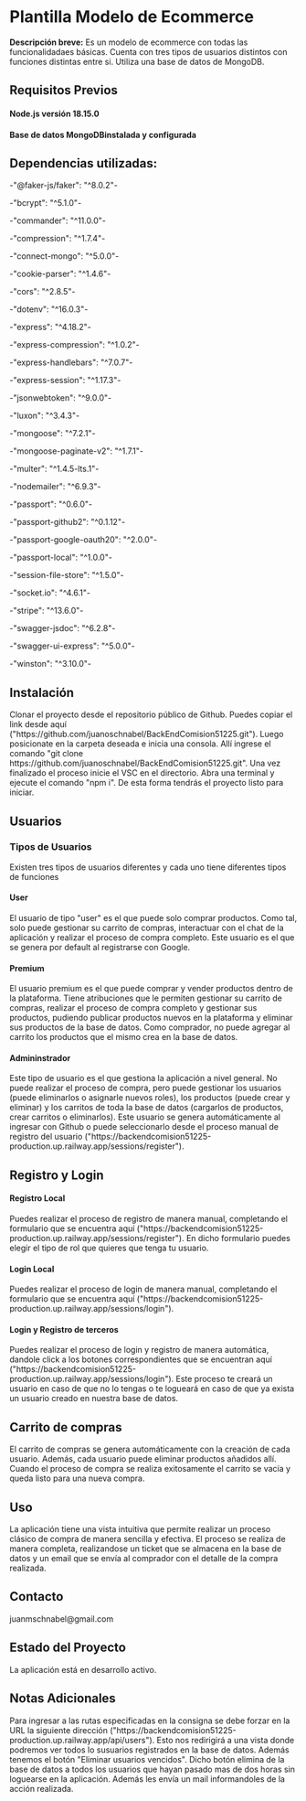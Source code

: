 <!DOCTYPE html>
<html>
<h1>Plantilla Modelo de Ecommerce</h1>
<p><strong>Descripción breve:</strong> Es un modelo de ecommerce con todas las funcionalidadaes básicas. Cuenta con tres tipos de usuarios distintos con funciones distintas entre si. Utiliza una base de datos de MongoDB.</p>
<h2>Requisitos Previos</h2>
<h4>Node.js versión 18.15.0</h4>
<h4>Base de datos MongoDBinstalada y configurada</h4>
<h2>Dependencias utilizadas:</h2>
<p>-"@faker-js/faker": "^8.0.2"-</p>
<p>-"bcrypt": "^5.1.0"-</p>
<p>-"commander": "^11.0.0"-</p>
<p>-"compression": "^1.7.4"-</p>
<p>-"connect-mongo": "^5.0.0"-</p>
<p>-"cookie-parser": "^1.4.6"-</p>
<p>-"cors": "^2.8.5"-</p>
<p>-"dotenv": "^16.0.3"-</p>
<p>-"express": "^4.18.2"-</p>
<p>-"express-compression": "^1.0.2"-</p>
<p>-"express-handlebars": "^7.0.7"-</p>
<p>-"express-session": "^1.17.3"-</p>
<p>-"jsonwebtoken": "^9.0.0"-</p>
<p>-"luxon": "^3.4.3"-</p>
<p>-"mongoose": "^7.2.1"-</p>
<p>-"mongoose-paginate-v2": "^1.7.1"-</p>
<p>-"multer": "^1.4.5-lts.1"-</p>
<p>-"nodemailer": "^6.9.3"-</p>
<p>-"passport": "^0.6.0"-</p>
<p>-"passport-github2": "^0.1.12"-</p>
<p>-"passport-google-oauth20": "^2.0.0"-</p>
<p>-"passport-local": "^1.0.0"-</p>
<p>-"session-file-store": "^1.5.0"-</p>
<p>-"socket.io": "^4.6.1"-</p>
<p>-"stripe": "^13.6.0"-</p>
<p>-"swagger-jsdoc": "^6.2.8"-</p>
<p>-"swagger-ui-express": "^5.0.0"-</p>
<p>-"winston": "^3.10.0"-</p>
<h2>Instalación</h2>
<p>Clonar el proyecto desde el repositorio público de Github. Puedes copiar el link desde aquí ("https://github.com/juanoschnabel/BackEndComision51225.git"). Luego posicionate en la carpeta deseada e inicia una consola. Allí ingrese el comando "git clone https://github.com/juanoschnabel/BackEndComision51225.git". Una vez finalizado el proceso inicie el VSC en el directorio. Abra una terminal y ejecute el comando "npm i". De esta forma tendrás el proyecto listo para iniciar.</p>
<h2>Usuarios</h2>
<h3>Tipos de Usuarios</h3>
<p>Existen tres tipos de usuarios diferentes y cada uno tiene diferentes tipos de funciones</p>
<h4>User</h4>
<p>El usuario de tipo "user" es el que puede solo comprar productos. Como tal, solo puede gestionar su carrito de compras, interactuar con el chat de la aplicación y realizar el proceso de compra completo. Este usuario es el que se genera por default al registrarse con Google.</p>
<h4>Premium</h4>
<p>El usuario premium es el que puede comprar y vender productos dentro de la plataforma. Tiene atribuciones que le permiten gestionar su carrito de compras, realizar el proceso de compra completo y gestionar sus productos, pudiendo publicar productos nuevos en la plataforma y eliminar sus productos de la base de datos. Como comprador, no puede agregar al carrito los productos que el mismo crea en la base de datos.</p>
<h4>Admininstrador</h4>
<p>Este tipo de usuario es el que gestiona la aplicación a nivel general. No puede realizar el proceso de compra, pero puede gestionar los usuarios (puede eliminarlos o asignarle nuevos roles), los productos (puede crear y eliminar) y los carritos de toda la base de datos (cargarlos de productos, crear carritos o eliminarlos). Este usuario se genera automáticamente al ingresar con Github o puede seleccionarlo desde el proceso manual de registro del usuario ("https://backendcomision51225-production.up.railway.app/sessions/register").</p>
<h2>Registro y Login</h2>
<h4>Registro Local</h4>
<p>Puedes realizar el proceso de registro de manera manual, completando el formulario que se encuentra aquí ("https://backendcomision51225-production.up.railway.app/sessions/register"). En dicho formulario puedes elegir el tipo de rol que quieres que tenga tu usuario.</p>
<h4>Login Local</h4>
<p>Puedes realizar el proceso de login de manera manual, completando el formulario que se encuentra aquí ("https://backendcomision51225-production.up.railway.app/sessions/login").</p>
<h4>Login y Registro de terceros</h4>
<p>Puedes realizar el proceso de login y registro de manera automática, dandole click a los botones correspondientes que se encuentran aquí ("https://backendcomision51225-production.up.railway.app/sessions/login"). Este proceso te creará un usuario en caso de que no lo tengas o te logueará en caso de que ya exista un usuario creado en nuestra base de datos.</p>
<h2>Carrito de compras</h2>
<p>El carrito de compras se genera automáticamente con la creación de cada usuario. Además, cada usuario puede eliminar productos añadidos allí. Cuando el proceso de compra se realiza exitosamente el carrito se vacía y queda listo para una nueva compra.</p>
<h2>Uso</h2>
<p>La aplicación tiene una vista intuitiva que permite realizar un proceso clásico de compra de manera sencilla y efectiva. El proceso se realiza de manera completa, realizandose un ticket que se almacena en la base de datos y un email que se envía al comprador con el detalle de la compra realizada.</p>
<h2>Contacto</h2>
<p>juanmschnabel@gmail.com</p>
<h2>Estado del Proyecto</h2>
<p>La aplicación está en desarrollo activo.</p>
<h2>Notas Adicionales</h2>
<p>Para ingresar a las rutas especificadas en la consigna se debe forzar en la URL la siguiente dirección ("https://backendcomision51225-production.up.railway.app/api/users"). Esto nos redirigirá a una vista donde podremos ver todos lo susuarios registrados en la base de datos. Además tenemos el botón "Eliminar usuarios vencidos". Dicho botón elimina de la base de datos a todos los usuarios que hayan pasado mas de dos horas sin loguearse en la aplicación. Además les envía un mail informandoles de la acción realizada.</p>
</body>
</html>
